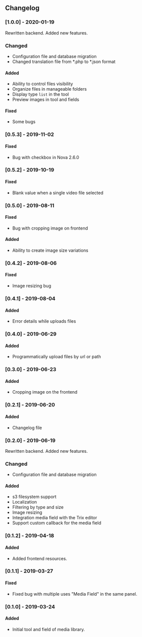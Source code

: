 ## Changelog

### [1.0.0] - 2020-01-19
Rewritten backend. Added new features.

### Changed
- Configuration file and database migration
- Changed translation file from *.php to *.json format

#### Added
- Ability to control files visibility
- Organize files in manageable folders
- Display type `list` in the tool
- Preview images in tool and fields 

#### Fixed
- Some bugs

### [0.5.3] - 2019-11-02
#### Fixed
- Bug with checkbox in Nova 2.6.0

### [0.5.2] - 2019-10-19
#### Fixed
- Blank value when a single video file selected

### [0.5.0] - 2019-08-11
#### Fixed
- Bug with cropping image on frontend 

#### Added
- Ability to create image size variations

### [0.4.2] - 2019-08-06
#### Fixed
- Image resizing bug

### [0.4.1] - 2019-08-04
#### Added
- Error details while uploads files

### [0.4.0] - 2019-06-29
#### Added
- Programmatically upload files by url or path

### [0.3.0] - 2019-06-23
#### Added
- Cropping image on the frontend

### [0.2.1] - 2019-06-20
#### Added
- Changelog file

### [0.2.0] - 2019-06-19
Rewritten backend. Added new features.

### Changed
- Configuration file and database migration

#### Added
- s3 filesystem support
- Localization
- Filtering by type and size
- Image resizing
- Integration media field with the Trix editor
- Support custom callback for the media field

### [0.1.2] - 2019-04-18
#### Added
- Added frontend resources.

### [0.1.1] - 2019-03-27
#### Fixed
- Fixed bug with multiple uses "Media Field" in the same panel.

### [0.1.0] - 2019-03-24
#### Added
- Initial tool and field of media library.
